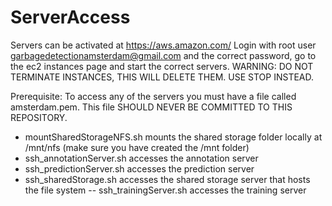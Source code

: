 # ServerAccess

Servers can be activated at https://aws.amazon.com/
Login with root user garbagedetectionamsterdam@gmail.com and the correct password, go to the ec2 instances page and start the correct servers. WARNING: DO NOT TERMINATE INSTANCES, THIS WILL DELETE THEM. USE STOP INSTEAD.


Prerequisite: To access any of the servers you must have a file called amsterdam.pem. This file SHOULD NEVER BE COMMITTED TO THIS REPOSITORY.

- mountSharedStorageNFS.sh mounts the shared storage folder locally at /mnt/nfs (make sure you have created the /mnt folder)
- ssh_annotationServer.sh	accesses the annotation server
- ssh_predictionServer.sh	accesses the prediction server
- ssh_sharedStorage.sh accesses the shared storage server that hosts the file system
-- ssh_trainingServer.sh accesses the training server

